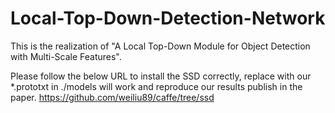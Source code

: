 # Local-Top-Down-Detection-Network
This is the realization of "A Local Top-Down Module for Object Detection with Multi-Scale Features".

Please follow the below URL to install the SSD correctly, replace with our *.prototxt in ./models will work and reproduce our results publish in the paper.
https://github.com/weiliu89/caffe/tree/ssd
